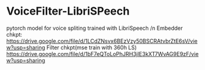 # VoiceFilter-LibriSPeech
pytorch model for voice spliting trained with LibriSpeech
/n
Embedder chkpt: https://drive.google.com/file/d/1LCdZNsvx6BEzVzy50BSCRAtvbrZtE6sV/view?usp=sharing
Filter chkpt(mse train with 360h LS) https://drive.google.com/file/d/1bF7eQToLoPhJRH3jlE3kXT7WvAG9E9zF/view?usp=sharing
